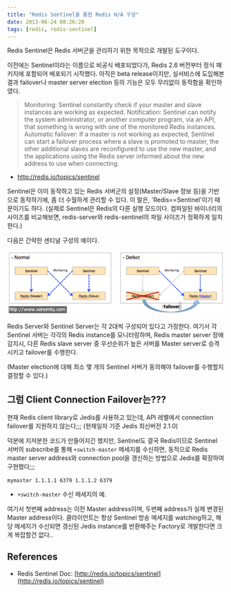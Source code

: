 ```yaml
---
title: "Redis Sentinel을 통한 Redis H/A 구성"
date: 2013-06-24 08:26:28
tags: [redis, redis-sentinel]
---
```


Redis Sentinel은 Redis 서버군을 관리하기 위한 목적으로 개발된 도구이다.

이전에는 Sentinel이라는 이름으로 비공식 배포되었다가, Redis 2.6 버전부터 정식 패키지에 포함되어 배포되기 시작했다. 아직은 beta release이지만, 실서비스에 도입해본 결과 failover나 master server election 등의 기능은 모두 무리없이 동작함을 확인하였다.

> Monitoring: Sentinel constantly check if your master and slave instances are working as expected.
> Notification: Sentinel can notify the system administrator, or another computer program, via an API, that something is wrong with one of the monitored Redis instances.
> Automatic failover: If a master is not working as expected, Sentinel can start a failover process where a slave is promoted to master, the other additional slaves are reconfigured to use the new master, and the applications using the Redis server informed about the new address to use when connecting.
- http://redis.io/topics/sentinel

Sentinel은 이미 동작하고 있는 Redis 서버군의 설정(Master/Slave 정보 등)을 기반으로 동작하기에, 좀 더 수월하게 관리할 수 있다. 이 말은, 'Redis==Sentinel'이기 때문이기도 하다. (실제로 Sentinel은 Redis의 다른 실행 모드이다. 컴파일된 바이너리의 사이즈를 비교해보면, redis-server와 redis-sentinel의 파일 사이즈가 정확하게 일치한다.)

다음은 간략한 센티널 구성의 예이다.

![Redis Sentinel](../assets/image/redis_sentinel.jpg)

Redis Server와 Sentinel Server는 각 2대씩 구성되어 있다고 가정한다. 여기서 각 Sentinel 서버는 각각의 Redis instance를 모니터링하며, Redis master server 장애 감지시, 다른 Redis slave server 중 우선순위가 높은 서버를 Master server로 승격시키고 failover를 수행한다.

(Master election에 대해 최소 몇 개의 Sentinel 서버가 동의해야 failover를 수행할지 결정할 수 있다.)


## 그럼 Client Connection Failover는???
현재 Redis client library로 Jedis를 사용하고 있는데, API 레벨에서 connection failover를 지원하지 않는다;;; (현재일자 기준 Jedis 최신버전 2.1.0)

덕분에 지저분한 코드가 만들어지긴 했지만, Sentinel도 결국 Redis이므로 Sentinel 서버의 subscribe를 통해 `+switch-master` 메세지를 수신하면, 동적으로 Redis master server address와 connection pool을 갱신하는 방법으로 Jedis를 확장하여 구현했다;;;

```
mymaster 1.1.1.1 6379 1.1.1.2 6379
```

- `+switch-master` 수신 메세지의 예.

여기서 첫번째 address는 이전 Master address이며, 두번째 address가 실제 변경된 Master address이다. 클라이언트는 항상 Sentinel 방송 메세지를 watching하고, 해당 메세지가 수신되면 갱신된 Jedis instance를 반환해주는 Factory로 개발한다면 크게 복잡할건 없다..


## References
- Redis Sentinel Doc: [http://redis.io/topics/sentinel](http://redis.io/topics/sentinel)